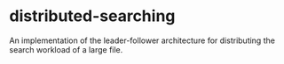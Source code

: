 # distributed-searching
An implementation of the leader-follower architecture for distributing the search workload of a large file.
